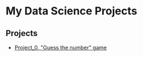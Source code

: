 # My Data Science Projects
## Projects
* [Project_0. "Guess the number" game](https://github.com/AlexeyAldushin/sf_data_science/tree/main/project_0)
